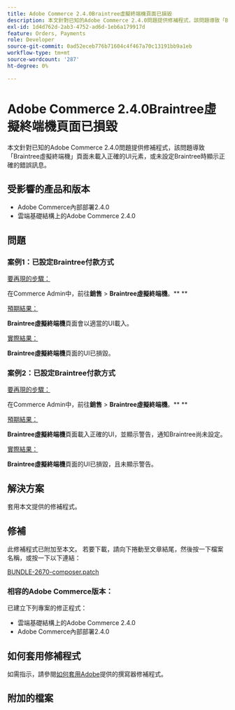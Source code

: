 ```yaml
---
title: Adobe Commerce 2.4.0Braintree虛擬終端機頁面已損毀
description: 本文針對已知的Adobe Commerce 2.4.0問題提供修補程式，該問題導致「Braintree虛擬終端機」頁面未載入正確的UI元素，或未設定Braintree時顯示正確的錯誤訊息。
exl-id: 1d4d762d-2ab3-4752-ad6d-1eb6a179917d
feature: Orders, Payments
role: Developer
source-git-commit: 0ad52eceb776b71604c4f467a70c13191bb9a1eb
workflow-type: tm+mt
source-wordcount: '287'
ht-degree: 0%

---
```


# Adobe Commerce 2.4.0Braintree虛擬終端機頁面已損毀

本文針對已知的Adobe Commerce 2.4.0問題提供修補程式，該問題導致「Braintree虛擬終端機」頁面未載入正確的UI元素，或未設定Braintree時顯示正確的錯誤訊息。

## 受影響的產品和版本

* Adobe Commerce內部部署2.4.0
* 雲端基礎結構上的Adobe Commerce 2.4.0

## 問題

### 案例1：已設定Braintree付款方式

<u>要再現的步驟：</u>

在Commerce Admin中，前往&#x200B;**銷售** > **Braintree虛擬終端機**。**&#x200B; **

<u>預期結果：</u>

**Braintree虛擬終端機**&#x200B;頁面會以適當的UI載入。

<u>實際結果：</u>

**Braintree虛擬終端機**&#x200B;頁面的UI已損毀。

### 案例2：已設定Braintree付款方式

<u>要再現的步驟：</u>

在Commerce Admin中，前往&#x200B;**銷售** > **Braintree虛擬終端機**。**&#x200B; **

<u>預期結果：</u>

**Braintree虛擬終端機**&#x200B;頁面載入正確的UI，並顯示警告，通知Braintree尚未設定。

<u>實際結果：</u>

**Braintree虛擬終端機**&#x200B;頁面的UI已損毀，且未顯示警告。

## 解決方案

套用本文提供的修補程式。

## 修補

此修補程式已附加至本文。 若要下載，請向下捲動至文章結尾，然後按一下檔案名稱，或按一下以下連結：

[BUNDLE-2670-composer.patch](assets/BUNDLE-2670-composer.patch.zip)

### 相容的Adobe Commerce版本：

已建立下列專案的修正程式：

* 雲端基礎結構上的Adobe Commerce 2.4.0
* Adobe Commerce內部部署2.4.0

## 如何套用修補程式

如需指示，請參閱[如何套用Adobe](/help/how-to/general/how-to-apply-a-composer-patch-provided-by-magento.md)提供的撰寫器修補程式。

## 附加的檔案
